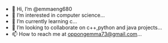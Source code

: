 - 👋 Hi, I’m @emmaeng680
- 👀 I’m interested in computer science...
- 🌱 I’m currently learning c...
- 💞️ I’m looking to collaborate on c++,python and java projects...
- 📫 How to reach me at oppongemma73@gmail.com...

<!---
emmaeng680/emmaeng680 is a ✨ special ✨ repository because its `README.md` (this file) appears on your GitHub profile.
You can click the Preview link to take a look at your changes.
--->
